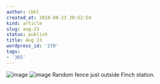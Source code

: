 ```yaml
---
author: cbhl
created_at: 2010-08-23 20:52:54
kind: article
slug: aug-23
status: publish
title: Aug 23
wordpress_id: '270'
tags:
- '365'
---
```


![image](http://blog.azuresky.ca/blog/wp-content/uploads/2010/08/wpid-IMG_20100823_204353.jpg)
![image](http://blog.azuresky.ca/blog/wp-content/uploads/2010/08/wpid-IMG_20100823_204406.jpg)
Random fence just outside Finch station.
